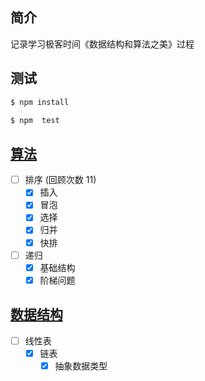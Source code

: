 ## 简介

记录学习极客时间《数据结构和算法之美》过程

## 测试

```sh
$ npm install

$ npm  test
```

## [算法](./algorithm)

- [ ] 排序 (回顾次数 11)
  - [x] 插入
  - [x] 冒泡
  - [x] 选择
  - [x] 归并
  - [x] 快排
- [ ] 递归
  - [x] 基础结构
  - [x] 阶梯问题

## [数据结构](./dataStructure)

- [ ] 线性表
  - [x] 链表
    - [x] 抽象数据类型
